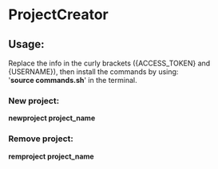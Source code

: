 # ProjectCreator

## Usage:
Replace the info in the curly brackets ({ACCESS_TOKEN} and {USERNAME}), then install the commands by using:  
'**source commands.sh**' in the terminal.

### New project:
**newproject project_name**

### Remove project: 
**remproject project_name**